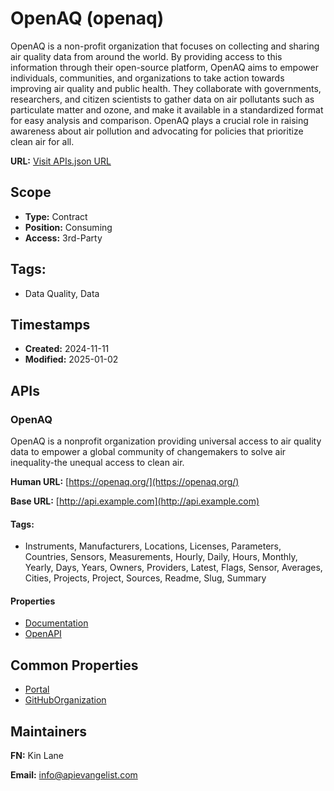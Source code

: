# OpenAQ (openaq)
OpenAQ is a non-profit organization that focuses on collecting and sharing air quality data from around the world. By providing access to this information through their open-source platform, OpenAQ aims to empower individuals, communities, and organizations to take action towards improving air quality and public health. They collaborate with governments, researchers, and citizen scientists to gather data on air pollutants such as particulate matter and ozone, and make it available in a standardized format for easy analysis and comparison. OpenAQ plays a crucial role in raising awareness about air pollution and advocating for policies that prioritize clean air for all.

**URL:** [Visit APIs.json URL](https://github.com/api-search/openaq/raw/refs/heads/main/apis.yml)

## Scope

- **Type:** Contract 
- **Position:** Consuming 
- **Access:** 3rd-Party 

## Tags:

 - Data Quality, Data

## Timestamps

- **Created:** 2024-11-11 
- **Modified:** 2025-01-02 

## APIs

### OpenAQ

OpenAQ is a nonprofit organization providing universal access to air
quality data to empower a global community of changemakers to solve air
inequality-the unequal access to clean air.

**Human URL:** [https://openaq.org/](https://openaq.org/)

**Base URL:** [http://api.example.com](http://api.example.com)


#### Tags:

 - Instruments, Manufacturers, Locations, Licenses, Parameters, Countries, Sensors, Measurements, Hourly, Daily, Hours, Monthly, Yearly, Days, Years, Owners, Providers, Latest, Flags, Sensor, Averages, Cities, Projects, Project, Sources, Readme, Slug, Summary

#### Properties

- [Documentation](https://docs.openaq.org/)
- [OpenAPI](properties/openaq-openapi.yml)

## Common Properties

- [Portal](https://openaq.org/developers/platform-overview/)
- [GitHubOrganization](https://github.com/openaq)

## Maintainers

**FN:** Kin Lane

**Email:** info@apievangelist.com

